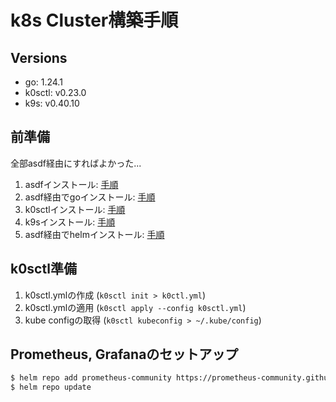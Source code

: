 # k8s Cluster構築手順

## Versions

- go: 1.24.1
- k0sctl: v0.23.0
- k9s: v0.40.10

## 前準備

全部asdf経由にすればよかった...

1. asdfインストール: [手順](docs/preliminaries.md#install-asdf)
2. asdf経由でgoインストール: [手順](docs/preliminaries.md#install-golang-with-asdf)
3. k0sctlインストール: [手順](docs/preliminaries.md#install-k0sctl)
4. k9sインストール: [手順](docs/preliminaries.md#install-k9s)
5. asdf経由でhelmインストール: [手順](docs/preliminaries.md#install-helm-with-asdf)

## k0sctl準備

1. k0sctl.ymlの作成 (`k0sctl init > k0ctl.yml`)
2. k0sctl.ymlの適用 (`k0sctl apply --config k0sctl.yml`)
3. kube configの取得 (`k0sctl kubeconfig > ~/.kube/config`)

## Prometheus, Grafanaのセットアップ

```sh
$ helm repo add prometheus-community https://prometheus-community.github.io/helm-charts
$ helm repo update
```

